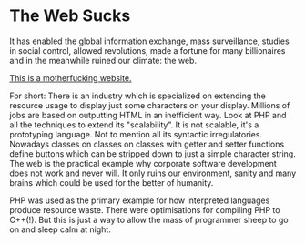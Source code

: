 The Web Sucks
=============
It has enabled the global information exchange, mass surveillance, studies in
social control, allowed revolutions, made a fortune for many billionaires and
in the meanwhile ruined our climate: the web.

[This is a motherfucking website.](http://motherfuckingwebsite.com/)

For short: There is an industry which is specialized on extending the resource
usage to display just some characters on your display. Millions of jobs are
based on outputting HTML in an inefficient way. Look at PHP and all the
techniques to extend its "scalability". It is not scalable, it's a
prototyping language. Not to mention all its syntactic irregulatories.
Nowadays classes on classes on classes with getter and setter functions define
buttons which can be stripped down to just a simple character string. The web
is the practical example why corporate software development does not work and
never will. It only ruins our environment, sanity and many brains which could
be used for the better of humanity.

PHP was used as the primary example for how interpreted languages produce
resource waste. There were optimisations for compiling PHP to C++(!). But this
is just a way to allow the mass of programmer sheep to go on and sleep calm at
night.


